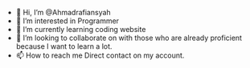 - 👋 Hi, I’m @Ahmadrafiansyah
- 👀 I’m interested in Programmer
- 🌱 I’m currently learning coding website
- 💞️ I’m looking to collaborate on with those who are already proficient because I want to learn a lot.
- 📫 How to reach me Direct contact on my account.

<!---
Ahmadrafiansyah/Ahmadrafiansyah is a ✨ special ✨ repository because its `README.md` (this file) appears on your GitHub profile.
You can click the Preview link to take a look at your changes.
--->
